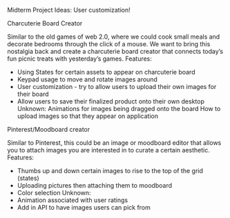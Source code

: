 Midterm Project Ideas: 
User customization!

Charcuterie Board Creator
 
Similar to the old games of web 2.0, where we could cook small meals and decorate bedrooms through the click of a mouse. We want to bring this nostalgia back and create a charcuterie board creator that connects today’s fun picnic treats with yesterday’s games. 
Features: 
- Using States for certain assets to appear on charcuterie board 
- Keypad usage to move and rotate images around
- User customization - try to allow users to upload their own images for their board 
- Allow users to save their finalized product onto their own desktop 
Unknown: 
Animations for images being dragged onto the board 
How to upload images so that they appear on application 


Pinterest/Moodboard creator

Similar to Pinterest, this could be an image or moodboard editor that allows you to attach images you are interested in to curate a certain aesthetic. 
Features: 
- Thumbs up and down certain images to rise to the top of the grid (states)
- Uploading pictures then attaching them to moodboard
- Color selection
Unknown: 
- Animation associated with user ratings 
- Add in API to have images users can pick from 
